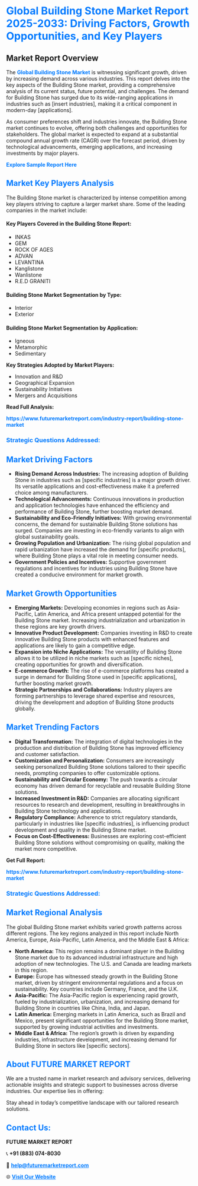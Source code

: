 <h1 style="color: #007BFF;">Global Building Stone Market Report 2025-2033: Driving Factors, Growth Opportunities, and Key Players</h1>

<section id="overview">
<h2>Market Report Overview</h2>
<p>The <a href="https://www.futuremarketreport.com/industry-report/building-stone-market" style="color: #007BFF; text-decoration: none;"><strong>Global Building Stone Market</strong></a> is witnessing significant growth, driven by increasing demand across various industries. This report delves into the key aspects of the Building Stone market, providing a comprehensive analysis of its current status, future potential, and challenges. The demand for Building Stone has surged due to its wide-ranging applications in industries such as [insert industries], making it a critical component in modern-day [applications].</p>
<p>As consumer preferences shift and industries innovate, the Building Stone market continues to evolve, offering both challenges and opportunities for stakeholders. The global market is expected to expand at a substantial compound annual growth rate (CAGR) over the forecast period, driven by technological advancements, emerging applications, and increasing investments by major players.</p>
</section>

<section id="overview">
<p><a href="https://www.futuremarketreport.com/request-sample/reportId=83414" style="color: #007BFF; text-decoration: none;"><strong>Explore Sample Report Here</strong></a></p>
</section>

<section id="key-players">
<h2 style="color: #007BFF;">Market Key Players Analysis</h2>
<p>The Building Stone market is characterized by intense competition among key players striving to capture a larger market share. Some of the leading companies in the market include:</p>
<h4>Key Players Covered in the Building Stone Report:</h4>
<ul><li>INKAS</li><li>GEM</li><li>ROCK OF AGES</li><li>ADVAN</li><li>LEVANTINA</li><li>Kanglistone</li><li>Wanlistone</li><li>R.E.D GRANITI</li></ul>
<h4>Building Stone Market Segmentation by Type:</h4>
<ul><li>Interior</li><li>Exterior</li></ul>

<h4>Building Stone Market Segmentation by Application:</h4>
<ul><li>Igneous</li><li>Metamorphic</li><li>Sedimentary</li></ul>
<p><strong>Key Strategies Adopted by Market Players:</strong></p>
<ul>
<li>Innovation and R&D</li>
<li>Geographical Expansion</li>
<li>Sustainability Initiatives</li>
<li>Mergers and Acquisitions</li>
</ul>
</section>

<section>
<p><strong>Read Full Analysis: </strong></p><a href="https://www.futuremarketreport.com/industry-report/building-stone-market" style="color: #007BFF; text-decoration: none;"><strong>https://www.futuremarketreport.com/industry-report/building-stone-market</strong></a>
<h3 style="color: #007BFF;">Strategic Questions Addressed:</h3>
</section>

<section id="driving-factors">
<h2 style="color: #007BFF;">Market Driving Factors</h2>
<ul>
<li><strong>Rising Demand Across Industries:</strong> The increasing adoption of Building Stone in industries such as [specific industries] is a major growth driver. Its versatile applications and cost-effectiveness make it a preferred choice among manufacturers.</li>
<li><strong>Technological Advancements:</strong> Continuous innovations in production and application technologies have enhanced the efficiency and performance of Building Stone, further boosting market demand.</li>
<li><strong>Sustainability and Eco-Friendly Initiatives:</strong> With growing environmental concerns, the demand for sustainable Building Stone solutions has surged. Companies are investing in eco-friendly variants to align with global sustainability goals.</li>
<li><strong>Growing Population and Urbanization:</strong> The rising global population and rapid urbanization have increased the demand for [specific products], where Building Stone plays a vital role in meeting consumer needs.</li>
<li><strong>Government Policies and Incentives:</strong> Supportive government regulations and incentives for industries using Building Stone have created a conducive environment for market growth.</li>
</ul>
</section>

<section id="growth-opportunities">
<h2 style="color: #007BFF;">Market Growth Opportunities</h2>
<ul>
<li><strong>Emerging Markets:</strong> Developing economies in regions such as Asia-Pacific, Latin America, and Africa present untapped potential for the Building Stone market. Increasing industrialization and urbanization in these regions are key growth drivers.</li>
<li><strong>Innovative Product Development:</strong> Companies investing in R&D to create innovative Building Stone products with enhanced features and applications are likely to gain a competitive edge.</li>
<li><strong>Expansion into Niche Applications:</strong> The versatility of Building Stone allows it to be utilized in niche markets such as [specific niches], creating opportunities for growth and diversification.</li>
<li><strong>E-commerce Growth:</strong> The rise of e-commerce platforms has created a surge in demand for Building Stone used in [specific applications], further boosting market growth.</li>
<li><strong>Strategic Partnerships and Collaborations:</strong> Industry players are forming partnerships to leverage shared expertise and resources, driving the development and adoption of Building Stone products globally.</li>
</ul>
</section>

<section id="trending-factors">
<h2 style="color: #007BFF;">Market Trending Factors</h2>
<ul>
<li><strong>Digital Transformation:</strong> The integration of digital technologies in the production and distribution of Building Stone has improved efficiency and customer satisfaction.</li>
<li><strong>Customization and Personalization:</strong> Consumers are increasingly seeking personalized Building Stone solutions tailored to their specific needs, prompting companies to offer customizable options.</li>
<li><strong>Sustainability and Circular Economy:</strong> The push towards a circular economy has driven demand for recyclable and reusable Building Stone solutions.</li>
<li><strong>Increased Investment in R&D:</strong> Companies are allocating significant resources to research and development, resulting in breakthroughs in Building Stone technology and applications.</li>
<li><strong>Regulatory Compliance:</strong> Adherence to strict regulatory standards, particularly in industries like [specific industries], is influencing product development and quality in the Building Stone market.</li>
<li><strong>Focus on Cost-Effectiveness:</strong> Businesses are exploring cost-efficient Building Stone solutions without compromising on quality, making the market more competitive.</li>
</ul>
</section>

<section>
<p><strong>Get Full Report: </strong></p><a href="https://www.futuremarketreport.com/industry-report/building-stone-market" style="color: #007BFF; text-decoration: none;"><strong>https://www.futuremarketreport.com/industry-report/building-stone-market</strong></a>
<h3 style="color: #007BFF;">Strategic Questions Addressed:</h3>
</section>


<section id="regional-analysis">
<h2 style="color: #007BFF;">Market Regional Analysis</h2>
<p>The global Building Stone market exhibits varied growth patterns across different regions. The key regions analyzed in this report include North America, Europe, Asia-Pacific, Latin America, and the Middle East & Africa:</p>
<ul>
<li><strong>North America:</strong> This region remains a dominant player in the Building Stone market due to its advanced industrial infrastructure and high adoption of new technologies. The U.S. and Canada are leading markets in this region.</li>
<li><strong>Europe:</strong> Europe has witnessed steady growth in the Building Stone market, driven by stringent environmental regulations and a focus on sustainability. Key countries include Germany, France, and the U.K.</li>
<li><strong>Asia-Pacific:</strong> The Asia-Pacific region is experiencing rapid growth, fueled by industrialization, urbanization, and increasing demand for Building Stone in countries like China, India, and Japan.</li>
<li><strong>Latin America:</strong> Emerging markets in Latin America, such as Brazil and Mexico, present significant opportunities for the Building Stone market, supported by growing industrial activities and investments.</li>
<li><strong>Middle East & Africa:</strong> The region’s growth is driven by expanding industries, infrastructure development, and increasing demand for Building Stone in sectors like [specific sectors].</li>
</ul>
</section>

<footer>
<h2 style="color: #007BFF;">About FUTURE MARKET REPORT</h2>
<p>We are a trusted name in market research and advisory services, delivering actionable insights and strategic support to businesses across diverse industries. Our expertise lies in offering:</p>

<p>Stay ahead in today’s competitive landscape with our tailored research solutions.</p>

<h2 style="color: #007BFF;">Contact Us:</h2>
<p><strong>FUTURE MARKET REPORT</strong></p>
<p>📞 <strong>+91 (883) 074-8030</strong></p>
<p>📧 <strong><a href="mailto:help@futuremarketreport.com" style="color: #007BFF;">help@futuremarketreport.com</a></strong></p>
<p>🌐 <strong><a href="https://www.futuremarketreport.com/" style="color: #007BFF;">Visit Our Website</a></strong></p>
</footer>